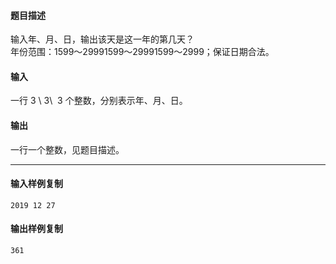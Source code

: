 #### 题目描述

输入年、月、日，输出该天是这一年的第几天？  
年份范围：1599～29991599～29991599～2999；保证日期合法。  

#### 输入

一行 3 \\ 3\\  3 个整数，分别表示年、月、日。  

#### 输出

一行一个整数，见题目描述。

___

#### 输入样例复制

```
2019 12 27
```

#### 输出样例复制

```
361 
```
